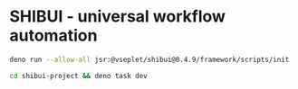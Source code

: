 # SHIBUI - universal workflow automation

```sh
deno run --allow-all jsr:@vseplet/shibui@0.4.9/framework/scripts/init
```

```sh
cd shibui-project && deno task dev
```
